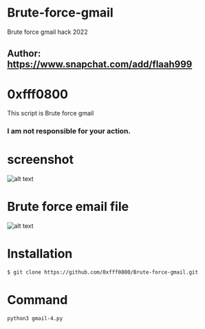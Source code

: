 # Brute-force-gmail
Brute force gmail hack 2022

## Author: https://www.snapchat.com/add/flaah999

# 0xfff0800

This script is Brute force gmail

### I am not responsible for your action.

# screenshot
![alt text](https://www3.0zz0.com/2020/04/14/09/137204080.png)

# Brute force email file 

![alt text](https://www3.0zz0.com/2020/04/14/09/326638511.png)

# Installation
```bash
$ git clone https://github.com/0xfff0800/Brute-force-gmail.git
```
# Command
```bash
python3 gmail-4.py 

```



